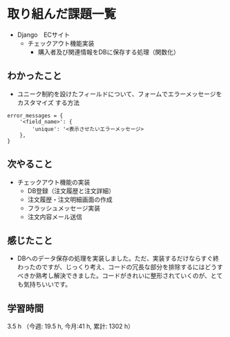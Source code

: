 # 取り組んだ課題一覧
- Django　ECサイト
    - チェックアウト機能実装
        - 購入者及び関連情報をDBに保存する処理（関数化）
## わかったこと
- ユニーク制約を設けたフィールドについて、フォームでエラーメッセージをカスタマイズ する方法
```
error_messages = {
    '<field_name>': {
        'unique': '<表示させたいエラーメッセージ>  
    },
} 
```
    
## 次やること
- チェックアウト機能の実装
    - DB登録（注文履歴と注文詳細） 
    - 注文履歴・注文明細画面の作成
    - フラッシュメッセージ実装
    - 注文内容メール送信     

## 感じたこと
- DBへのデータ保存の処理を実装しました。ただ、実装するだけならすぐ終わったのですが、じっくり考え、コードの冗長な部分を排除するにはどうすべきか熟考し解決できました。コードがきれいに整形されていくのが、とても気持ちいいです。        

## 学習時間
3.5 h （今週: 19.5 h, 今月:41 h, 累計: 1302 h）